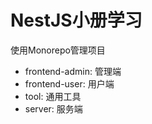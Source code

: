# NestJS小册学习

使用Monorepo管理项目

- frontend-admin: 管理端
- frontend-user: 用户端
- tool: 通用工具
- server: 服务端
